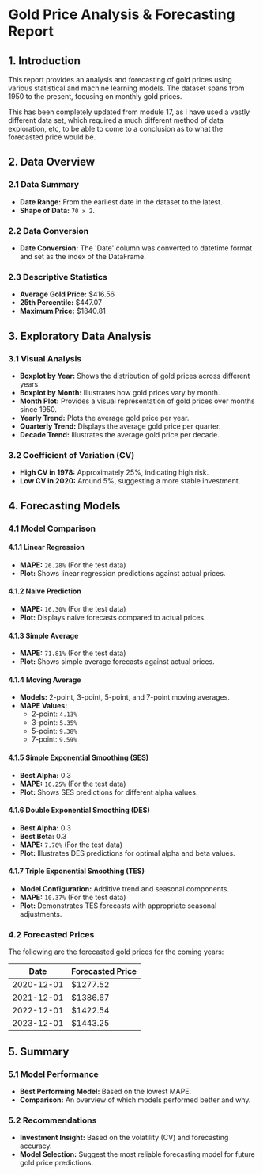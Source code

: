 # Gold Price Analysis & Forecasting Report

## 1. Introduction
This report provides an analysis and forecasting of gold prices using various statistical and machine learning models. The dataset spans from 1950 to the present, focusing on monthly gold prices.

This has been completely updated from module 17, as I have used a vastly different data set, which required a much different method of data exploration, etc, to be able to come to a conclusion as to what the forecasted price would be. 

## 2. Data Overview

### 2.1 Data Summary
- **Date Range:** From the earliest date in the dataset to the latest.
- **Shape of Data:** `70 x 2`.

### 2.2 Data Conversion
- **Date Conversion:** The 'Date' column was converted to datetime format and set as the index of the DataFrame.

### 2.3 Descriptive Statistics
- **Average Gold Price:** $416.56
- **25th Percentile:** $447.07
- **Maximum Price:** $1840.81

## 3. Exploratory Data Analysis

### 3.1 Visual Analysis
- **Boxplot by Year:** Shows the distribution of gold prices across different years.
- **Boxplot by Month:** Illustrates how gold prices vary by month.
- **Month Plot:** Provides a visual representation of gold prices over months since 1950.
- **Yearly Trend:** Plots the average gold price per year.
- **Quarterly Trend:** Displays the average gold price per quarter.
- **Decade Trend:** Illustrates the average gold price per decade.

### 3.2 Coefficient of Variation (CV)
- **High CV in 1978:** Approximately 25%, indicating high risk.
- **Low CV in 2020:** Around 5%, suggesting a more stable investment.

## 4. Forecasting Models

### 4.1 Model Comparison

#### 4.1.1 Linear Regression
- **MAPE:** `26.28%` (For the test data)
- **Plot:** Shows linear regression predictions against actual prices.

#### 4.1.2 Naive Prediction
- **MAPE:** `16.30%` (For the test data)
- **Plot:** Displays naive forecasts compared to actual prices.

#### 4.1.3 Simple Average
- **MAPE:** `71.81%` (For the test data)
- **Plot:** Shows simple average forecasts against actual prices.

#### 4.1.4 Moving Average
- **Models:** 2-point, 3-point, 5-point, and 7-point moving averages.
- **MAPE Values:**
  - 2-point: `4.13%`
  - 3-point: `5.35%`
  - 5-point: `9.38%`
  - 7-point: `9.59%`

#### 4.1.5 Simple Exponential Smoothing (SES)
- **Best Alpha:** 0.3
- **MAPE:** `16.25%` (For the test data)
- **Plot:** Shows SES predictions for different alpha values.

#### 4.1.6 Double Exponential Smoothing (DES)
- **Best Alpha:** 0.3
- **Best Beta:** 0.3
- **MAPE:** `7.76%` (For the test data)
- **Plot:** Illustrates DES predictions for optimal alpha and beta values.

#### 4.1.7 Triple Exponential Smoothing (TES)
- **Model Configuration:** Additive trend and seasonal components.
- **MAPE:** `10.37%` (For the test data)
- **Plot:** Demonstrates TES forecasts with appropriate seasonal adjustments.

### 4.2 Forecasted Prices
The following are the forecasted gold prices for the coming years:

| Date       | Forecasted Price |
|------------|-------------------|
| 2020-12-01 | $1277.52          |
| 2021-12-01 | $1386.67          |
| 2022-12-01 | $1422.54          |
| 2023-12-01 | $1443.25          |

## 5. Summary
### 5.1 Model Performance
- **Best Performing Model:** Based on the lowest MAPE.
- **Comparison:** An overview of which models performed better and why.

### 5.2 Recommendations
- **Investment Insight:** Based on the volatility (CV) and forecasting accuracy.
- **Model Selection:** Suggest the most reliable forecasting model for future gold price predictions.
